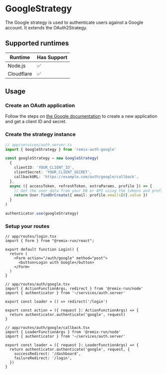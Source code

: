 # GoogleStrategy

<!-- Description -->

The Google strategy is used to authenticate users against a Google account. It extends the OAuth2Strategy.

## Supported runtimes

| Runtime    | Has Support |
| ---------- | ----------- |
| Node.js    | ✅          |
| Cloudflare | ✅          |

<!-- If it doesn't support one runtime, explain here why -->

## Usage

### Create an OAuth application

Follow the steps on [the Google documentation](https://developers.google.com/identity/protocols/oauth2/web-server#creatingcred) to create a new application and get a client ID and secret.

### Create the strategy instance

```ts
// app/services/auth.server.ts
import { GoogleStrategy } from 'remix-auth-google'

const googleStrategy = new GoogleStrategy(
  {
    clientID: 'YOUR_CLIENT_ID',
    clientSecret: 'YOUR_CLIENT_SECRET',
    callbackURL: 'https://example.com/auth/google/callback',
  },
  async ({ accessToken, refreshToken, extraParams, profile }) => {
    // Get the user data from your DB or API using the tokens and profile
    return User.findOrCreate({ email: profile.emails[0].value })
  }
)

authenticator.use(googleStrategy)
```

### Setup your routes

```tsx
// app/routes/login.tsx
import { Form } from "@remix-run/react";

export default function Login() {
  return (
    <Form action="/auth/google" method="post">
      <button>Login with Google</button>
    </Form>
  )
}
```

```tsx
// app/routes/auth/google.tsx
import { ActionFunctionArgs, redirect } from '@remix-run/node'
import { authenticator } from '~/services/auth.server'

export const loader = () => redirect('/login')

export const action = ({ request }: ActionFunctionArgs) => {
  return authenticator.authenticate('google', request)
}
```

```tsx
// app/routes/auth/google/callback.tsx
import { LoaderFunctionArgs } from '@remix-run/node'
import { authenticator } from '~/services/auth.server'

export const loader = ({ request }: LoaderFunctionArgs) => {
  return authenticator.authenticate('google', request, {
    successRedirect: '/dashboard',
    failureRedirect: '/login',
  })
}
```
